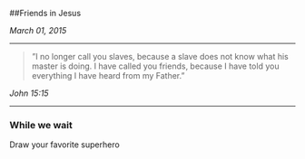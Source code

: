 ##Friends in Jesus

_March 01, 2015_

--- 

> ”I no longer call you slaves, because a slave does not know what his master is doing. I have called you friends, because I have told you everything I have heard from my Father.”

_John 15:15_

--- 

### While we wait  

Draw your favorite superhero
